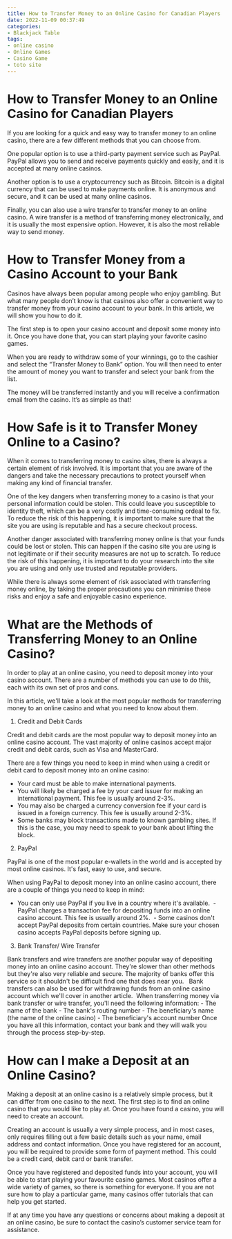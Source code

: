 ```yaml
---
title: How to Transfer Money to an Online Casino for Canadian Players
date: 2022-11-09 00:37:49
categories:
- Blackjack Table
tags:
- online casino
- Online Games
- Casino Game
- toto site
---
```



#  How to Transfer Money to an Online Casino for Canadian Players

If you are looking for a quick and easy way to transfer money to an online casino, there are a few different methods that you can choose from.

One popular option is to use a third-party payment service such as PayPal. PayPal allows you to send and receive payments quickly and easily, and it is accepted at many online casinos.

Another option is to use a cryptocurrency such as Bitcoin. Bitcoin is a digital currency that can be used to make payments online. It is anonymous and secure, and it can be used at many online casinos.

Finally, you can also use a wire transfer to transfer money to an online casino. A wire transfer is a method of transferring money electronically, and it is usually the most expensive option. However, it is also the most reliable way to send money.

#  How to Transfer Money from a Casino Account to your Bank

Casinos have always been popular among people who enjoy gambling. But what many people don’t know is that casinos also offer a convenient way to transfer money from your casino account to your bank. In this article, we will show you how to do it.

The first step is to open your casino account and deposit some money into it. Once you have done that, you can start playing your favorite casino games.

When you are ready to withdraw some of your winnings, go to the cashier and select the “Transfer Money to Bank” option. You will then need to enter the amount of money you want to transfer and select your bank from the list.

The money will be transferred instantly and you will receive a confirmation email from the casino. It’s as simple as that!

#  How Safe is it to Transfer Money Online to a Casino?

When it comes to transferring money to casino sites, there is always a certain element of risk involved. It is important that you are aware of the dangers and take the necessary precautions to protect yourself when making any kind of financial transfer.

One of the key dangers when transferring money to a casino is that your personal information could be stolen. This could leave you susceptible to identity theft, which can be a very costly and time-consuming ordeal to fix. To reduce the risk of this happening, it is important to make sure that the site you are using is reputable and has a secure checkout process.

Another danger associated with transferring money online is that your funds could be lost or stolen. This can happen if the casino site you are using is not legitimate or if their security measures are not up to scratch. To reduce the risk of this happening, it is important to do your research into the site you are using and only use trusted and reputable providers.

While there is always some element of risk associated with transferring money online, by taking the proper precautions you can minimise these risks and enjoy a safe and enjoyable casino experience.

#  What are the Methods of Transferring Money to an Online Casino?

In order to play at an online casino, you need to deposit money into your casino account. There are a number of methods you can use to do this, each with its own set of pros and cons.

In this article, we'll take a look at the most popular methods for transferring money to an online casino and what you need to know about them.

1) Credit and Debit Cards

Credit and debit cards are the most popular way to deposit money into an online casino account. The vast majority of online casinos accept major credit and debit cards, such as Visa and MasterCard.

There are a few things you need to keep in mind when using a credit or debit card to deposit money into an online casino:

- Your card must be able to make international payments.
- You will likely be charged a fee by your card issuer for making an international payment. This fee is usually around 2-3%.
- You may also be charged a currency conversion fee if your card is issued in a foreign currency. This fee is usually around 2-3%.
- Some banks may block transactions made to known gambling sites. If this is the case, you may need to speak to your bank about lifting the block.

2) PayPal

PayPal is one of the most popular e-wallets in the world and is accepted by most online casinos. It's fast, easy to use, and secure.

When using PayPal to deposit money into an online casino account, there are a couple of things you need to keep in mind:
- You can only use PayPal if you live in a country where it's available.  - PayPal charges a transaction fee for depositing funds into an online casino account. This fee is usually around 2%.  - Some casinos don't accept PayPal deposits from certain countries. Make sure your chosen casino accepts PayPal deposits before signing up.

3) Bank Transfer/ Wire Transfer

Bank transfers and wire transfers are another popular way of depositing money into an online casino account. They're slower than other methods but they're also very reliable and secure. The majority of banks offer this service so it shouldn't be difficult find one that does near you.   Bank transfers can also be used for withdrawing funds from an online casino account which we'll cover in another article.  When transferring money via bank transfer or wire transfer, you'll need the following information: - The name of the bank - The bank's routing number - The beneficiary's name (the name of the online casino) - The beneficiary's account number Once you have all this information, contact your bank and they will walk you through the process step-by-step.

#  How can I make a Deposit at an Online Casino?

Making a deposit at an online casino is a relatively simple process, but it can differ from one casino to the next. The first step is to find an online casino that you would like to play at. Once you have found a casino, you will need to create an account.

Creating an account is usually a very simple process, and in most cases, only requires filling out a few basic details such as your name, email address and contact information. Once you have registered for an account, you will be required to provide some form of payment method. This could be a credit card, debit card or bank transfer.

Once you have registered and deposited funds into your account, you will be able to start playing your favourite casino games. Most casinos offer a wide variety of games, so there is something for everyone. If you are not sure how to play a particular game, many casinos offer tutorials that can help you get started.

If at any time you have any questions or concerns about making a deposit at an online casino, be sure to contact the casino’s customer service team for assistance.